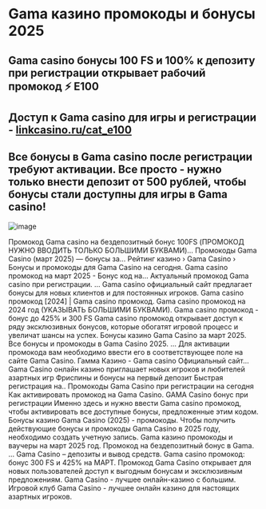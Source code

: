 # Gama казино промокоды и бонусы 2025

## Gama casino бонусы 100 FS и 100% к депозиту при регистрации открывает рабочий промокод ⚡️ E100
## Доступ к Gama casino для игры и регистрации - [linkcasino.ru/cat_e100](https://linkcasino.ru/gama_e100)

## Все бонусы в Gama casino после регистрации требуют активации. Все просто - нужно только внести депозит от 500 рублей, чтобы бонусы стали доступны для игры в Gama casino!

![image](https://github.com/user-attachments/assets/be68ff63-13e8-489b-a62a-d533788e16a9)


Промокод Gama casino на бездепозитный бонус 100FS (ПРОМОКОД НУЖНО ВВОДИТЬ ТОЛЬКО БОЛЬШИМИ БУКВАМИ)...
Промокоды Gama Casino (март 2025) — бонусы за... Рейтинг казино › Gama Casino › Бонусы и промокоды для Gama Casino на сегодня.
Gama casino промокод на март 2025 - Бонус код на... Актуальный промокод Gama casino при регистрации. ... Gama casino официальный сайт предлагает бонусы для новых клиентов и для постоянных игроков.
Gama casino промокод [2024] | Gama casino промокод.
Gama casino промокод на 2024 год (УКАЗЫВАТЬ БОЛЬШИМИ БУКВАМИ).
Gama casino промокод - бонус до 425% и 300 FS Gama casino промокод открывает доступ к ряду эксклюзивных бонусов, которые обогатят игровой процесс и увеличат шансы на успех.
Бонусы казино Gama Casino за март 2025. Все бонусы и промокоды в Gama Casino 2025. ... Для активации промокода вам необходимо ввести его в соответствующее поле на сайте Gama Casino.
Гамма Казино - Gama casino Официальный сайт...
Gama Casino онлайн казино приглашает новых игроков и любителей азартных игр Фриспины и бонусы на первый депозит Быстрая регистрация на..
Промокоды Gama Casino при регистрации на сегодня
Как активировать промокод на Gama Casino.
GAMA Casino бонус при регистрации Именно здесь и нужно ввести Gama casino промокод, чтобы активировать все доступные бонусы, предложенные этим кодом.
Бонусы казино Gama Casino (2025) - промокоды.
Чтобы получить действующие бонусы и промокоды Gama Casino в 2025 году, необходимо создать учетную запись.
Gama казино промокоды и ваучеры на март 2025 год.
Промокод на бездепозитный бонус в Gama. ... Gama Casino – депозиты и вывод средств.
Gama casino промокод: бонус 300 FS и 425% на МАРТ.
Промокод Gama Casino открывает для новых пользователей доступ к выгодным бонусам и эксклюзивным предложениям.
Gama Casino - лучшее онлайн-казино с большим.
Игровой клуб Gama Casino - лучшее онлайн казино для настоящих азартных игроков.
